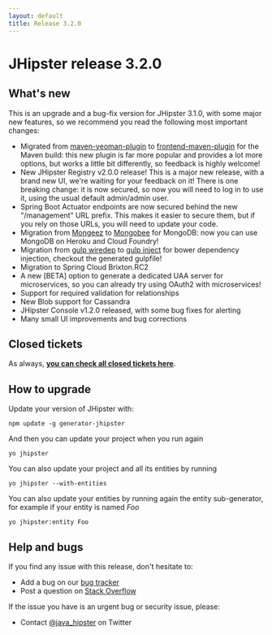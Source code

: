 ```yaml
---
layout: default
title: Release 3.2.0
---
```


JHipster release 3.2.0
==================

What's new
----------

This is an upgrade and a bug-fix version for JHipster 3.1.0, with some major new features, so we recommend you read the following most important changes:

- Migrated from [maven-yeoman-plugin](https://github.com/trecloux/yeoman-maven-plugin) to [frontend-maven-plugin](https://github.com/eirslett/frontend-maven-plugin) for the Maven build: this new plugin is far more popular and provides a lot more options, but works a little bit differently, so feedback is highly welcome!
- New JHipster Registry v2.0.0 release! This is a major new release, with a brand new UI, we're waiting for your feedback on it! There is one breaking change: it is now secured, so now you will need to log in to use it, using the usual default admin/admin user.
- Spring Boot Actuator endpoints are now secured behind the new "/management" URL prefix. This makes it easier to secure them, but if you rely on those URLs, you will need to update your code.
- Migration from [Mongeez](https://github.com/mongeez/mongeez) to [Mongobee](https://github.com/mongobee/mongobee) for MongoDB: now you can use MongoDB on Heroku and Cloud Foundry!
- Migration from [gulp wiredep](https://github.com/taptapship/wiredep) to [gulp inject](https://github.com/klei/gulp-inject) for bower dependency injection, checkout the generated gulpfile!
- Migration to Spring Cloud Brixton.RC2
- A new [BETA] option to generate a dedicated UAA server for microservices, so you can already try using OAuth2 with microservices!
- Support for required validation for relationships
- New Blob support for Cassandra
- JHipster Console v1.2.0 released, with some bug fixes for alerting
- Many small UI improvements and bug corrections

Closed tickets
------------
As always, __[you can check all closed tickets here](https://github.com/bpmlabs/generator-jhipster/issues?q=milestone%3A3.2.0+is%3Aclosed)__.

How to upgrade
------------

Update your version of JHipster with:

```
npm update -g generator-jhipster
```

And then you can update your project when you run again

```
yo jhipster
```

You can also update your project and all its entities by running

```
yo jhipster --with-entities
```

You can also update your entities by running again the entity sub-generator, for example if your entity is named _Foo_

```
yo jhipster:entity Foo
```

Help and bugs
--------------

If you find any issue with this release, don't hesitate to:

- Add a bug on our [bug tracker](https://github.com/bpmlabs/generator-jhipster/issues?state=open)
- Post a question on [Stack Overflow](http://stackoverflow.com/tags/bpmlabs/info)

If the issue you have is an urgent bug or security issue, please:

- Contact [@java_hipster](https://twitter.com/java_hipster) on Twitter
